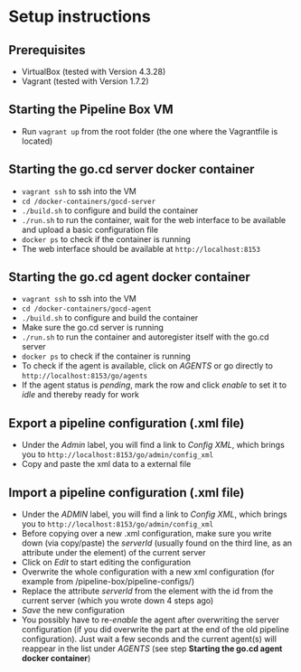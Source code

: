 # Setup instructions

## Prerequisites

 - VirtualBox (tested with Version 4.3.28)
 - Vagrant (tested with Version 1.7.2)
 
## Starting the Pipeline Box VM

- Run ```vagrant up``` from the root folder (the one where the Vagrantfile is located)

## Starting the go.cd server docker container

- ```vagrant ssh``` to ssh into the VM
- ```cd /docker-containers/gocd-server```
- ```./build.sh``` to configure and build the container
- ```./run.sh``` to run the container, wait for the web interface to be available and upload a basic configuration file
- ```docker ps``` to check if the container is running
- The web interface should be available at ```http://localhost:8153```

## Starting the go.cd agent docker container

- ```vagrant ssh``` to ssh into the VM
- ```cd /docker-containers/gocd-agent```
- ```./build.sh``` to configure and build the container
- Make sure the go.cd server is running
- ```./run.sh``` to run the container and autoregister itself with the go.cd server
- ```docker ps``` to check if the container is running
- To check if the agent is available, click on *AGENTS* or go directly to ```http://localhost:8153/go/agents```
- If the agent status is *pending*, mark the row and click *enable* to set it to *idle* and thereby ready for work

## Export a pipeline configuration (.xml file)

- Under the *Admin* label, you will find a link to *Config XML*, which brings you to ```http://localhost:8153/go/admin/config_xml```
- Copy and paste the xml data to a external file

## Import a pipeline configuration (.xml file)

- Under the *ADMIN* label, you will find a link to *Config XML*, which brings you to ```http://localhost:8153/go/admin/config_xml```
- Before copying over a new .xml configuration, make sure you write down (via copy/paste) the *serverId* (usually found on the third line, as an attribute under the <server> element) of the current server
- Click on *Edit* to start editing the configuration
- Overwrite the whole configuration with a new xml configuration (for example from /pipeline-box/pipeline-configs/)
- Replace the attribute *serverId* from the <server> element with the id from the current server (which you wrote down 4 steps ago)
- *Save* the new configuration
- You possibly have to re-*enable* the agent after overwriting the server configuration (if you did overwrite the <agents> part at the end of the old pipeline configuration). Just wait a few seconds and the current agent(s) will reappear in the list under *AGENTS* (see step **Starting the go.cd agent docker container**)
